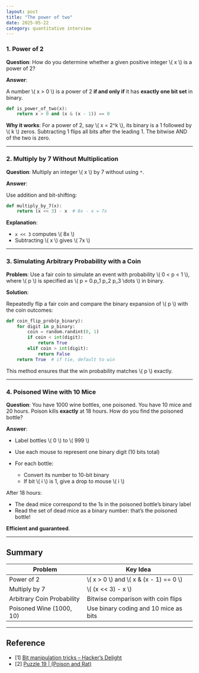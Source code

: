 ```yaml
---
layout: post
title: "The power of two"
date: 2025-05-22
category: quantitative interview
---
```


### 1. Power of 2

**Question**: How do you determine whether a given positive integer \\( x \\) is a power of 2?

**Answer**:

A number \\( x > 0 \\) is a power of 2 **if and only if** it has **exactly one bit set** in binary.

```python
def is_power_of_two(x):
    return x > 0 and (x & (x - 1)) == 0
```

**Why it works**:
For a power of 2, say \\( x = 2^k \\), its binary is a 1 followed by \\( k \\) zeros. Subtracting 1 flips all bits after the leading 1. The bitwise AND of the two is zero.

---

### 2. Multiply by 7 Without Multiplication

**Question**: Multiply an integer \\( x \\) by 7 without using `*`.

**Answer**:

Use addition and bit-shifting:

```python
def multiply_by_7(x):
    return (x << 3) - x  # 8x - x = 7x
```

**Explanation**:

* `x << 3` computes \\( 8x \\)
* Subtracting \\( x \\) gives \\( 7x \\)

---

### 3. Simulating Arbitrary Probability with a Coin

**Problem**: Use a fair coin to simulate an event with probability \\( 0 < p < 1 \\), where \\( p \\) is specified as \\( p = 0.p\_1 p\_2 p\_3 \dots \\) in binary.

**Solution**:

Repeatedly flip a fair coin and compare the binary expansion of \\( p \\) with the coin outcomes:

```python
def coin_flip_prob(p_binary):
    for digit in p_binary:
        coin = random.randint(0, 1)
        if coin < int(digit):
            return True
        elif coin > int(digit):
            return False
    return True  # if tie, default to win
```

This method ensures that the win probability matches \\( p \\) exactly.

---

### 4. Poisoned Wine with 10 Mice

**Question**: You have 1000 wine bottles, one poisoned. You have 10 mice and 20 hours. Poison kills **exactly** at 18 hours. How do you find the poisoned bottle?

**Answer**:

* Label bottles \\( 0 \\) to \\( 999 \\)
* Use each mouse to represent one binary digit (10 bits total)
* For each bottle:

  * Convert its number to 10-bit binary
  * If bit \\( i \\) is 1, give a drop to mouse \\( i \\)

After 18 hours:

* The dead mice correspond to the 1s in the poisoned bottle’s binary label
* Read the set of dead mice as a binary number: that’s the poisoned bottle!

**Efficient and guaranteed**.

---

## Summary

| Problem                  | Key Idea                                   |
| ------------------------ | ------------------------------------------ |
| Power of 2               | \\( x > 0 \\) and \\( x & (x - 1) == 0 \\) |
| Multiply by 7            | \\( (x << 3) - x \\)                       |
| Arbitrary Coin Probability | Bitwise comparison with coin flips                 |
| Poisoned Wine (1000, 10) | Use binary coding and 10 mice as bits      |

---

## Reference

* [1] [Bit manipulation tricks – Hacker’s Delight](https://graphics.stanford.edu/~seander/bithacks.html)
* [2] [Puzzle 19 \| (Poison and Rat)](https://www.geeksforgeeks.org/puzzle-19-poison-and-rat/)